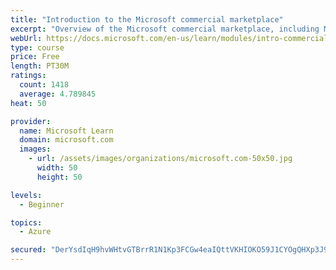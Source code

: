 ```yaml
---
title: "Introduction to the Microsoft commercial marketplace"
excerpt: "Overview of the Microsoft commercial marketplace, including Microsoft AppSource, Azure Marketplace, offer types, and Marketplace Rewards"
webUrl: https://docs.microsoft.com/en-us/learn/modules/intro-commercial-marketplace/
type: course
price: Free
length: PT30M
ratings:
  count: 1418
  average: 4.789845
heat: 50

provider:
  name: Microsoft Learn
  domain: microsoft.com
  images:
    - url: /assets/images/organizations/microsoft.com-50x50.jpg
      width: 50
      height: 50

levels:
  - Beginner

topics:
  - Azure

secured: "DerYsdIqH9hvWHtvGTBrrR1N1Kp3FCGw4eaIQttVKHIOKO59J1CYOgQHXp3J9TpBOaH08987UXMRxfGHTMUvJ4oL/2mxYlmLYsaEK5nLMYIwapQt12pVEcZRZNE0nuaLlQNHjb9/Jx0i8dn6SKYUvMHZB+ws0OCjdUzPptV/XJPmlguypvMhUD3/dRlR1HpxH6qWzuOzHeG9cWUY7ZgkL1uim66txp+l+dWoLzzlbbrX8gbt+hAJTdNWNo1KvrBZHUvnSmrl/4lMtALwjcFCWHjwrmU1ZEHF0Xb6jVeLQsP3OVTeRaU439W0wTEynAYP1Fbv+Zt7C7aE8oduDPeyCRawudeaww0xiqqu+dk+tYAZBhterwD+Jc0lslGJXGDakb1hz8W0tI5JwFwyMM4vfYLiNJ8wULBg363+syEvNNU=;UM/oc1E+n7Bfg8EAWMC4ww=="
---
```


